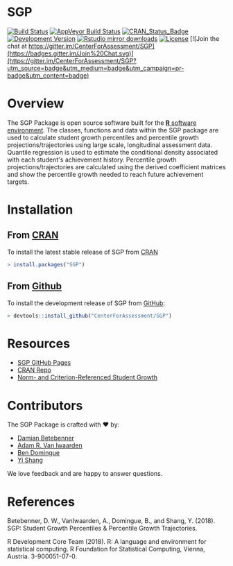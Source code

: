 SGP
===

[![Build Status](https://travis-ci.org/CenterForAssessment/SGP.svg?branch=master)](https://travis-ci.org/CenterForAssessment/SGP)
[![AppVeyor Build Status](https://ci.appveyor.com/api/projects/status/github/centerforassessment/SGP?branch=master&svg=true)](https://ci.appveyor.com/project/centerforassessment/SGP)
[![CRAN_Status_Badge](https://www.r-pkg.org/badges/version/SGP)](https://cran.r-project.org/package=SGP)
[![Development Version](https://img.shields.io/badge/devel-1.8--3.0-brightgreen.svg)](https://github.com/CenterForAssessment/SGP)
[![Rstudio mirror downloads](https://cranlogs.r-pkg.org/badges/grand-total/SGP)](https://github.com/metacran/cranlogs.app)
[![License](https://img.shields.io/badge/license-GPL%203-brightgreen.svg?style=flat)](https://github.com/CenterForAssessment/SGP/blob/master/LICENSE.md)
[![Join the chat at https://gitter.im/CenterForAssessment/SGP](https://badges.gitter.im/Join%20Chat.svg)](https://gitter.im/CenterForAssessment/SGP?utm_source=badge&utm_medium=badge&utm_campaign=pr-badge&utm_content=badge)


# Overview

The SGP Package is open source software built for the [**R** software environment](https://www.r-project.org/). The classes, functions and data within the SGP package are used to calculate student growth percentiles and percentile growth projections/trajectories using large scale, longitudinal assessment data. Quantile regression is used to estimate the conditional density associated with each student's achievement history. Percentile growth projections/trajectories are calculated using the derived coefficient matrices and show the percentile growth needed to reach future achievement targets.


# Installation

## From [CRAN](https://CRAN.R-project.org/package=SGP)

To install the latest stable release of SGP from [CRAN](https://CRAN.R-project.org/package=SGP)

```R
> install.packages("SGP")
```

## From [Github](https://github.com/CenterForAssessment/SGP/)

To install the development release of SGP from [GitHub](https://github.com/CenterForAssessment/SGP/):

```R
> devtools::install_github("CenterForAssessment/SGP")
```


# Resources

* [SGP GitHub Pages](https://sgp.io)
* [CRAN Repo](https://CRAN.R-project.org/package=SGP)
* [Norm- and Criterion-Referenced Student Growth](https://github.com/CenterForAssessment/SGP_Resources/blob/master/articles/Betebenner_EMIP_2009.pdf)


# Contributors

The SGP Package is crafted with :heart: by:

* [Damian Betebenner](https://github.com/dbetebenner)
* [Adam R. Van Iwaarden](https://github.com/adamvi)
* [Ben Domingue](https://github.com/ben-domingue)
* [Yi Shang](https://github.com/shangyi)

We love feedback and are happy to answer questions.


# References

Betebenner, D. W., VanIwaarden, A., Domingue, B., and Shang, Y. (2018). SGP: Student Growth Percentiles & Percentile Growth Trajectories.

R Development Core Team (2018). R: A language and environment for statistical computing. R Foundation for Statistical Computing, Vienna, Austria.
3-900051-07-0.
